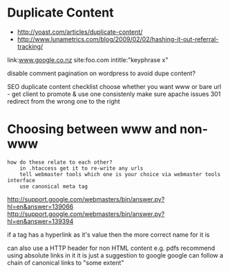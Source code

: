 Duplicate Content
=================

*   http://yoast.com/articles/duplicate-content/
*   http://www.lunametrics.com/blog/2009/02/02/hashing-it-out-referral-tracking/

link:www.google.co.nz
site:foo.com intitle:"keyphrase x"

disable comment pagination on wordpress to avoid dupe content?


SEO duplicate content checklist
    choose whether you want www or bare url - get client to promote & use one consistenly
    make sure apache issues 301 redirect from the wrong one to the right

Choosing between www and non-www
================================
    how do these relate to each other?
        in .htaccess get it to re-write any urls
        tell webmaster tools which one is your choice via webmaster tools interface
        use canonical meta tag

http://support.google.com/webmasters/bin/answer.py?hl=en&answer=139066
http://support.google.com/webmasters/bin/answer.py?hl=en&answer=139394

if a <meta> tag has a hyperlink as it's value then the more correct name for it is <link>
<link rel="canonical" href="http://www.example.com/product.php?item=swedish-fish"/>
can also use a HTTP header for non HTML content e.g. pdfs
recommend using absolute links in it
it is just a suggestion to google
google can follow a chain of canonical links to "some extent"